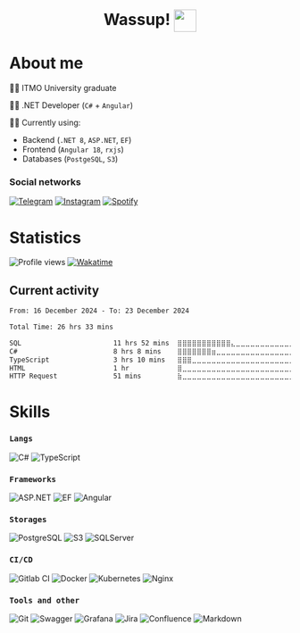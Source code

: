 <h1 align="center">Wassup! <img src="https://i.giphy.com/media/5QSqXWQWCoeGch9RX6/giphy.webp" height="40px" align="center"></img></h1>

# About me

👨‍🎓 ITMO University graduate

👨‍💻 .NET Developer (`C#` + `Angular`)

👨‍🏫 Currently using:
   - Backend (`.NET 8`, `ASP.NET`, `EF`)
   - Frontend (`Angular 18`, `rxjs`)
   - Databases (`PostgeSQL`, `S3`)

### Social networks

[![Telegram](https://img.shields.io/badge/Telegram-2CA5E0?style=for-the-badge&logo=telegram&logoColor=white "Write to me!")](https://t.me/lipa44)
[![Instagram](https://img.shields.io/badge/instagram-%23E4405F.svg?style=for-the-badge&logo=Instagram&logoColor=white "Follow to me!")](https://www.instagram.com/dirty_lipa/)
[![Spotify](https://img.shields.io/badge/Spotify-1ED760?style=for-the-badge&logo=spotify&logoColor=white "Chill with me!")](https://open.spotify.com/user/213fpft2wghl5ywvgb8lpz0xp?si=a635583a007043bd)

# Statistics

![Profile views](https://komarev.com/ghpvc/?username=lipa44&color=blue&style=flat)
[![Wakatime](https://wakatime.com/badge/user/2ab39d17-44a5-4823-8a27-97945eee1ce4.svg)](https://wakatime.com/@2ab39d17-44a5-4823-8a27-97945eee1ce4)

## Current activity

<!--START_SECTION:waka-->

```txt
From: 16 December 2024 - To: 23 December 2024

Total Time: 26 hrs 33 mins

SQL                       11 hrs 52 mins  ⣿⣿⣿⣿⣿⣿⣿⣿⣿⣿⣿⣄⣀⣀⣀⣀⣀⣀⣀⣀⣀⣀⣀⣀⣀   44.72 %
C#                        8 hrs 8 mins    ⣿⣿⣿⣿⣿⣿⣿⣶⣀⣀⣀⣀⣀⣀⣀⣀⣀⣀⣀⣀⣀⣀⣀⣀⣀   30.63 %
TypeScript                3 hrs 10 mins   ⣿⣿⣿⣀⣀⣀⣀⣀⣀⣀⣀⣀⣀⣀⣀⣀⣀⣀⣀⣀⣀⣀⣀⣀⣀   11.96 %
HTML                      1 hr            ⣿⣀⣀⣀⣀⣀⣀⣀⣀⣀⣀⣀⣀⣀⣀⣀⣀⣀⣀⣀⣀⣀⣀⣀⣀   03.81 %
HTTP Request              51 mins         ⣷⣀⣀⣀⣀⣀⣀⣀⣀⣀⣀⣀⣀⣀⣀⣀⣀⣀⣀⣀⣀⣀⣀⣀⣀   03.22 %
```

<!--END_SECTION:waka-->

# Skills

### `Langs`

![C#](https://img.shields.io/badge/c%23-%23239120.svg?style=for-the-badge&logo=c-sharp&logoColor=white "❤️")
![TypeScript](https://img.shields.io/badge/typescript-%23007ACC.svg?style=for-the-badge&logo=typescript&logoColor=white)

### `Frameworks`

![ASP.NET](https://img.shields.io/badge/ASP.NET%20Core-blueviolet?style=for-the-badge&logo=dotnet)
![EF](https://img.shields.io/badge/EF%20Core-informational?style=for-the-badge&logo=dotnet)
![Angular](https://img.shields.io/badge/angular-%23DD0031.svg?style=for-the-badge&logo=angular&logoColor=white)

### `Storages`

![PostgreSQL](https://img.shields.io/badge/postgres-%23316192.svg?style=for-the-badge&logo=postgresql&logoColor=white)
![S3](https://img.shields.io/badge/AWS_S3-569A31?logo=amazons3&logoColor=fff&style=for-the-badge)
![SQLServer](https://img.shields.io/badge/Microsoft%20SQL%20Sever-CC2927?style=for-the-badge&logo=microsoft%20sql%20server&logoColor=white)

### `CI/CD`

![Gitlab CI](https://img.shields.io/badge/gitlab%20CI-%23181717.svg?style=for-the-badge&logo=gitlab&logoColor=white)
![Docker](https://img.shields.io/badge/docker-%230db7ed.svg?style=for-the-badge&logo=docker&logoColor=white)
![Kubernetes](https://img.shields.io/badge/kubernetes-%23326ce5.svg?style=for-the-badge&logo=kubernetes&logoColor=white)
![Nginx](https://img.shields.io/badge/nginx-%23009639.svg?style=for-the-badge&logo=nginx&logoColor=white)

### `Tools and other`

![Git](https://img.shields.io/badge/git-%23F05033.svg?style=for-the-badge&logo=git&logoColor=white)
![Swagger](https://img.shields.io/badge/-Swagger-%23Clojure?style=for-the-badge&logo=swagger&logoColor=white)
![Grafana](https://img.shields.io/badge/grafana-%23F46800.svg?style=for-the-badge&logo=grafana&logoColor=white)
![Jira](https://img.shields.io/badge/jira-%230A0FFF.svg?style=for-the-badge&logo=jira&logoColor=white)
![Confluence](https://img.shields.io/badge/confluence-%23172BF4.svg?style=for-the-badge&logo=confluence&logoColor=white)
![Markdown](https://img.shields.io/badge/markdown-%23000000.svg?style=for-the-badge&logo=markdown&logoColor=white)
